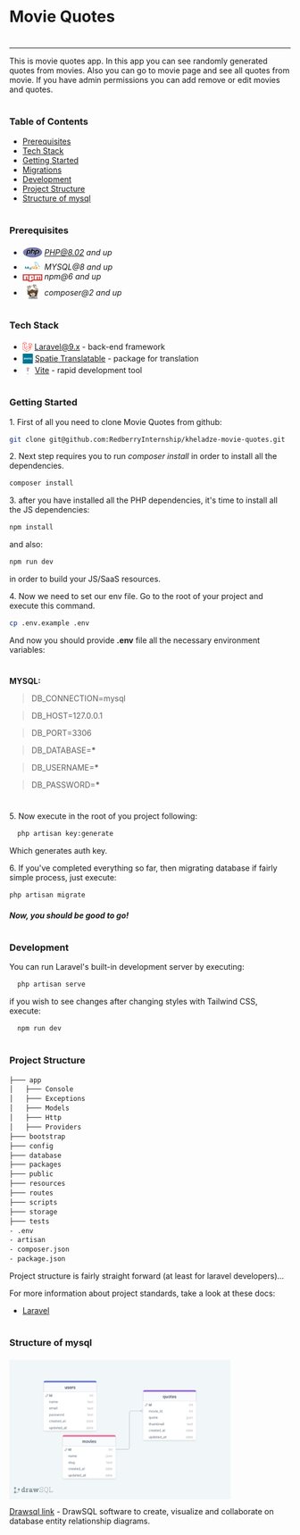 <div style="display:flex; align-items: center">
  <h1 style="position:relative; top: -6px" >Movie Quotes</h1>
</div>

---

This is movie quotes app. In this app you can see randomly generated quotes from movies. Also you can go to movie page and see all quotes from movie. If you have admin permissions you can add remove or edit movies and quotes.

#

### Table of Contents

-   [Prerequisites](#prerequisites)
-   [Tech Stack](#tech-stack)
-   [Getting Started](#getting-started)
-   [Migrations](#migration)
-   [Development](#development)
-   [Project Structure](#project-structure)
-   [Structure of mysql](#structure-of-mysql)

#

### Prerequisites

-   <img src="/public/images/php.svg" width="35" style="position: relative; top: 4px" /> *PHP@8.02 and up*
-   <img src="/public/images/mysql.png" width="35" style="position: relative; top: 4px" /> _MYSQL@8 and up_
-   <img src="/public/images/npm.png" width="35" style="position: relative; top: 4px" /> _npm@6 and up_
-   <img src="/public/images/composer.png" width="35" style="position: relative; top: 6px" /> _composer@2 and up_

#

### Tech Stack

-   <img src="/public/images/laravel.png" height="18" style="position: relative; top: 4px" /> [Laravel@9.x](https://laravel.com/docs/9.x) - back-end framework
-   <img src="/public/images/spatie.png" height="18" style="position: relative; top: 4px" /> [Spatie Translatable](https://github.com/spatie/laravel-translatable) - package for translation
-   <img src="/public/images/vite.png" height="18" style="position: relative; top: 4px; width: 18px" /> [Vite](https://vitejs.dev/guide/) - rapid development tool

#

### Getting Started

1\. First of all you need to clone Movie Quotes from github:

```sh
git clone git@github.com:RedberryInternship/kheladze-movie-quotes.git
```

2\. Next step requires you to run _composer install_ in order to install all the dependencies.

```sh
composer install
```

3\. after you have installed all the PHP dependencies, it's time to install all the JS dependencies:

```sh
npm install
```

and also:

```sh
npm run dev
```

in order to build your JS/SaaS resources.

4\. Now we need to set our env file. Go to the root of your project and execute this command.

```sh
cp .env.example .env
```

And now you should provide **.env** file all the necessary environment variables:

#

**MYSQL:**

> DB_CONNECTION=mysql

> DB_HOST=127.0.0.1

> DB_PORT=3306

> DB_DATABASE=**\***

> DB_USERNAME=**\***

> DB_PASSWORD=**\***

#

5\. Now execute in the root of you project following:

```sh
  php artisan key:generate
```

Which generates auth key.

6\. If you've completed everything so far, then migrating database if fairly simple process, just execute:

```sh
php artisan migrate
```

##### Now, you should be good to go!

#

### Development

You can run Laravel's built-in development server by executing:

```sh
  php artisan serve
```

if you wish to see changes after changing styles with Tailwind CSS, execute:

```sh
  npm run dev
```

#

### Project Structure

```bash
├─── app
│   ├─── Console
│   ├─── Exceptions
│   ├─── Models
│   ├─── Http
│   ├─── Providers
├─── bootstrap
├─── config
├─── database
├─── packages
├─── public
├─── resources
├─── routes
├─── scripts
├─── storage
├─── tests
- .env
- artisan
- composer.json
- package.json
```

Project structure is fairly straight forward (at least for laravel developers)...

For more information about project standards, take a look at these docs:

-   [Laravel](https://laravel.com/docs/9.x)

#

### Structure of mysql

<img src="/public/images/Drawsql.png" height="250" style="position: relative; top: 4px" />

</br>

[Drawsql link](https://drawsql.app/teams/redberry-32/diagrams/movie-quotes/embed) - DrawSQL software to create, visualize and collaborate on database entity relationship diagrams.

#
